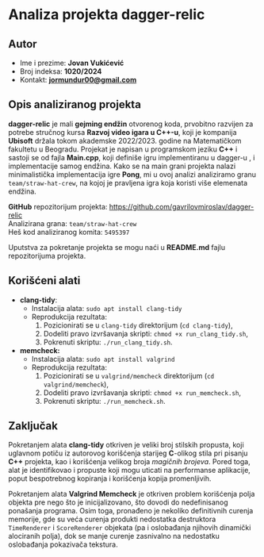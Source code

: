 # Analiza projekta dagger-relic

## Autor
- Ime i prezime: **Jovan Vukićević**
- Broj indeksa: **1020/2024**
- Kontakt: **jormundur00@gmail.com**

## Opis analiziranog projekta
**dagger-relic** je mali **gejming endžin** otvorenog koda, prvobitno razvijen za potrebe stručnog kursa **Razvoj video igara u C++-u**, koji je kompanija **Ubisoft** držala tokom akademske 2022/2023. godine na Matematičkom fakultetu u Beogradu. Projekat je napisan u programskom jeziku **C++** i sastoji se od fajla **Main.cpp**, koji definiše igru implementiranu u dagger-u , i implementacije samog endžina. Kako se na main grani projekta nalazi minimalistička implementacija igre **Pong**, mi u ovoj analizi analiziramo granu `team/straw-hat-crew`, na kojoj je pravljena igra koja koristi više elemenata endžina.

**GitHub** repozitorijum projekta: https://github.com/gavrilovmiroslav/dagger-relic </br>
Analizirana grana: `team/straw-hat-crew` </br>
Heš kod analiziranog komita: `5495397`

Uputstva za pokretanje projekta se mogu naći u **README.md** fajlu repozitorijuma projekta.

## Korišćeni alati
- **clang-tidy**:
    - Instalacija alata: `sudo apt install clang-tidy`
    - Reprodukcija rezultata:
        1. Pozicionirati se u `clang-tidy` direktorijum (`cd clang-tidy`),
        2. Dodeliti pravo izvršavanja skripti: `chmod +x run_clang_tidy.sh`,
        3. Pokrenuti skriptu: `./run_clang_tidy.sh`.
- **memcheck:**
    - Instalacija alata: `sudo apt install valgrind`
    - Reprodukcija rezultata:
        1. Pozicionirati se u `valgrind/memcheck` direktorijum (`cd valgrind/memcheck`),
        2. Dodeliti pravo izvršavanja skripti: `chmod +x run_memcheck.sh`,
        3. Pokrenuti skriptu: `./run_memcheck.sh`.

## Zaključak

Pokretanjem alata **clang-tidy** otkriven je veliki broj stilskih propusta, koji uglavnom potiču iz autorovog korišćenja starijeg **C**-olikog stila pri pisanju **C++** projekta, kao i korišćenja velikog broja *magičnih brojeva*. Pored toga, alat je identifikovao i propuste koji mogu uticati na performanse aplikacije, poput bespotrebnog kopiranja i korišćenja kopija promenljivih.

Pokretanjem alata **Valgrind Memcheck** je otkriven problem korišćenja polja objekta pre nego što je inicijalizovano, što dovodi do nedefinisanog ponašanja programa. Osim toga, pronađeno je nekoliko definitivnih curenja memorije, gde su veća curenja produkti nedostatka destruktora `TimeRenderer` i `ScoreRenderer` objekata (pa i oslobađanja njihovih dinamički alociranih polja), dok se manje curenje zasnivalno na nedostatku oslobađanja pokazivača tekstura.
